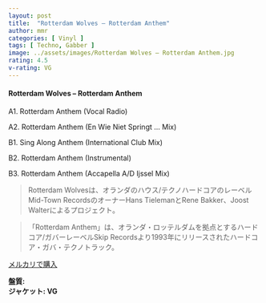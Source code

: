 ```yaml
---
layout: post
title:  "Rotterdam Wolves – Rotterdam Anthem"
author: mmr
categories: [ Vinyl ]
tags: [ Techno, Gabber ]
image: ../assets/images/Rotterdam Wolves – Rotterdam Anthem.jpg
rating: 4.5
v-rating: VG
---
```


#### Rotterdam Wolves – Rotterdam Anthem

A1. Rotterdam Anthem (Vocal Radio)

A2. Rotterdam Anthem (En Wie Niet Springt ... Mix)

B1. Sing Along Anthem (International Club Mix)

B2. Rotterdam Anthem (Instrumental)

B3. Rotterdam Anthem (Accapella A/D Ijssel Mix)

> Rotterdam Wolvesは、オランダのハウス/テクノハードコアのレーベルMid-Town RecordsのオーナーHans TielemanとRene Bakker、Joost Walterによるプロジェクト。

> 「Rotterdam Anthem」は、オランダ・ロッテルダムを拠点とするハードコア/ガバーレーベルSkip Recordsより1993年にリリースされたハードコア・ガバ・テクノトラック。

[メルカリで購入](https://jp.mercari.com/item/m81174559941)

<div class="mt-4 mb-4 d-flex align-items-center">
<strong class="mr-1">盤質: </strong>
</div>
<div class="mt-4 mb-4 d-flex align-items-center">
<strong class="mr-1">ジャケット: VG</strong>
</div>
